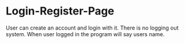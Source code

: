 # Login-Register-Page
User can create an account and login with it.
There is no logging out system.
When user logged in the program will say users name.
